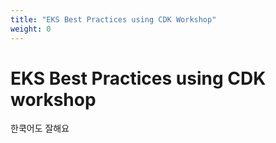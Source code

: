 ```yaml
---
title: "EKS Best Practices using CDK Workshop"
weight: 0
---
```


# EKS Best Practices using CDK workshop

한쿡어도 잘해요
